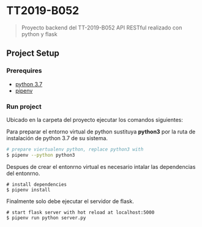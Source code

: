 # TT2019-B052
> Proyecto backend del TT-2019-B052
> API RESTful realizado con python y flask
## Project Setup

### Prerequires

- [python 3.7](https://www.python.org/downloads/release/python-370/)
- [pipenv](https://pipenv-es.readthedocs.io/es/latest/install.html)

### Run project
Ubicado en la carpeta del proyecto ejecutar los comandos siguientes:

Para preparar el entorno virtual de python sustituya **python3** por la ruta de instalación de python 3.7 de su sistema.
``` sh
# prepare viertualenv python, replace python3 with
$ pipenv --python python3
```
Despues de crear el entonrno virtual es necesario intalar las dependencias del entonrno.
```
# install dependencies
$ pipenv install
```
Finalmente solo debe ejecutar el servidor de flask.
```
# start flask server with hot reload at localhost:5000
$ pipenv run python server.py
```